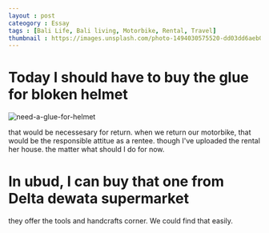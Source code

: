 ```yaml
---
layout : post
cateogory : Essay
tags : [Bali Life, Bali living, Motorbike, Rental, Travel]
thumbnail : https://images.unsplash.com/photo-1494030575520-dd03dd6aeb04?ixlib=rb-1.2.1&ixid=eyJhcHBfaWQiOjEyMDd9&auto=format&fit=crop&w=1135&q=80
---
```

# Today I should have to buy the glue for bloken helmet

![need-a-glue-for-helmet](https://images.unsplash.com/photo-1536786724684-63545518d243?ixlib=rb-1.2.1&ixid=eyJhcHBfaWQiOjEyMDd9&auto=format&fit=crop&w=1049&q=80)

that would be necessesary for return.
when we return our motorbike, that would be the responsible attitue as a rentee.
though I've uploaded the rental her house.
the matter what should I do for now.

# In ubud, I can buy that one from Delta dewata supermarket

they offer the tools and handcrafts corner.
We could find that easily.